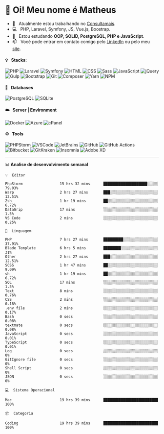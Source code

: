 # 👋 Oi! Meu nome é Matheus

- 🔭 &nbsp; Atualmente estou trabalhando no [Consultamais](https://consultamais.com.br/).
- 💻 &nbsp; PHP, Laravel, Symfony, JS, Vue.js, Boostrap.
- 🌱 &nbsp; Estou estudando **OOP, SOLID, PostgreSQL, PHP e JavaScript**.
- 📫 &nbsp; Você pode entrar em contato comigo pelo [LinkedIn](https://www.linkedin.com/in/matheuscamargoxavier/) ou pelo meu [site](https://matheuscamargo.co).

#### 💡 &nbsp; Stacks:
![PHP](https://img.shields.io/badge/-PHP-777BB4?&logo=php&logoColor=FFFFFF)
![Laravel](https://img.shields.io/badge/-Laravel-FF2D20?&logo=laravel&logoColor=FFFFFF)
![Symfony](https://img.shields.io/badge/-Symfony-000000?&logo=symfony&logoColor=FFFFFF)
![HTML](https://img.shields.io/badge/-HTML-E34F26?&logo=html5&logoColor=FFFFFF)
![CSS](https://img.shields.io/badge/-CSS-1572B6?&logo=css3&logoColor=FFFFFF)
![Sass](https://img.shields.io/badge/-Sass-CC6699?&logo=sass&logoColor=FFFFFF)
![JavaScript](https://img.shields.io/badge/-JavaScript-F7DF1E?&logo=javascript&logoColor=FFFFFF)
![jQuery](https://img.shields.io/badge/-jQuery-0769AD?&logo=jquery&logoColor=FFFFFF)
![Gulp](https://img.shields.io/badge/-Gulp-CF4647?&logo=gulp&logoColor=FFFFFF)
![Bootstrap](https://img.shields.io/badge/-Bootstrap-7952B3?&logo=bootstrap&logoColor=FFFFFF)
![Git](https://img.shields.io/badge/-Git-F05032?&logo=git&logoColor=FFFFFF)
![Composer](https://img.shields.io/badge/-Composer-885630?&logo=composer&logoColor=FFFFFF)
![Yarn](https://img.shields.io/badge/-Yarn-2C8EBB?&logo=yarn&logoColor=FFFFFF)
![NPM](https://img.shields.io/badge/-npm-CB3837?&logo=npm&logoColor=FFFFFF)

#### 💾 &nbsp; Databases
![PostgreSQL](https://img.shields.io/badge/-PostgreSQL-336791?&logo=PostgreSQL&logoColor=FFFFFF)
![SQLite](https://img.shields.io/badge/-SQLite-003B57?&logo=SQLite&logoColor=FFFFFF)

#### ☁️ &nbsp; Server | Environment
![Docker](https://img.shields.io/badge/-Docker-2496ED?&logo=docker&logoColor=FFFFFF)
![Azure](https://img.shields.io/badge/-Azure-0089D6?&logo=microsoft%20azure&logoColor=FFFFFF)
![cPanel](https://img.shields.io/badge/-cPanel-FF6C2C?&logo=cpanel&logoColor=FFFFFF)

#### ⚙️ &nbsp; Tools
![PHPStorm](https://img.shields.io/badge/-PHPStorm-000000?&logo=PHPStorm&logoColor=FFFFFF)
![VSCode](https://img.shields.io/badge/-VSCode-007ACC?&logo=Visual%20Studio%20Code&logoColor=FFFFFF) 
![JetBrains](https://img.shields.io/badge/-JetBrains-000000?&logo=jetbrains&logoColor=FFFFFF) 
![GitHub](https://img.shields.io/badge/-GitHub-181717?&logo=github&logoColor=FFFFFF) 
![GitHub Actions](https://img.shields.io/badge/-GitHub%20Actions-181717?&logo=GitHub%20Actions&logoColor=FFFFFF) 
![Bitbucket](https://img.shields.io/badge/-Bitbucket-0052CC?&logo=bitbucket&logoColor=FFFFFF)
![GitKraken](https://img.shields.io/badge/-GitKraken-179287?&logo=GitKraken&logoColor=FFFFFF)
![Insomnia](https://img.shields.io/badge/-Insomnia-5849BE?&logo=Insomnia&logoColor=FFFFFF)
![Adobe XD](https://img.shields.io/badge/-Adobe%20XD-FF61F6?&logo=adobe%20xd&logoColor=FFFFFF) 
_______

📊  **Analise de desenvolvimento semanal**
```text
💡  Editor

PhpStorm                 15 hrs 32 mins      ████████████████████░░░░░     79.03%
Warp                     2 hrs 27 mins       ███░░░░░░░░░░░░░░░░░░░░░░     12.51%
Zsh                      1 hr 19 mins        ██░░░░░░░░░░░░░░░░░░░░░░░      6.72%
DataGrip                 17 mins             ░░░░░░░░░░░░░░░░░░░░░░░░░       1.5%
VS Code                  2 mins              ░░░░░░░░░░░░░░░░░░░░░░░░░      0.25%
```
```text
💬  Linguagem

PHP                      7 hrs 27 mins       █████████░░░░░░░░░░░░░░░░     37.91%
Blade Template           6 hrs 5 mins        ████████░░░░░░░░░░░░░░░░░        31%
Other                    2 hrs 27 mins       ███░░░░░░░░░░░░░░░░░░░░░░     12.51%
SCSS                     1 hr 47 mins        ██░░░░░░░░░░░░░░░░░░░░░░░      9.09%
sh                       1 hr 19 mins        ██░░░░░░░░░░░░░░░░░░░░░░░      6.72%
SQL                      17 mins             ░░░░░░░░░░░░░░░░░░░░░░░░░       1.5%
Text                     8 mins              ░░░░░░░░░░░░░░░░░░░░░░░░░      0.76%
CSS                      2 mins              ░░░░░░░░░░░░░░░░░░░░░░░░░      0.18%
.env file                2 mins              ░░░░░░░░░░░░░░░░░░░░░░░░░      0.17%
Bash                     0 secs              ░░░░░░░░░░░░░░░░░░░░░░░░░      0.08%
textmate                 0 secs              ░░░░░░░░░░░░░░░░░░░░░░░░░      0.08%
JavaScript               0 secs              ░░░░░░░░░░░░░░░░░░░░░░░░░      0.01%
TypeScript               0 secs              ░░░░░░░░░░░░░░░░░░░░░░░░░      0.01%
Log                      0 secs              ░░░░░░░░░░░░░░░░░░░░░░░░░         0%
GitIgnore file           0 secs              ░░░░░░░░░░░░░░░░░░░░░░░░░         0%
Shell Script             0 secs              ░░░░░░░░░░░░░░░░░░░░░░░░░         0%
JSON                     0 secs              ░░░░░░░░░░░░░░░░░░░░░░░░░         0%
```
```text
💻  Sistema Operacional

Mac                      19 hrs 39 mins      █████████████████████████       100%
```
```text
📦  Categoria

Coding                   19 hrs 39 mins      █████████████████████████       100%
```
